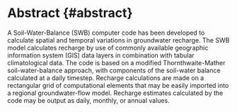 # Abstract {#abstract}

A Soil-Water-Balance (SWB) computer code has been developed to calculate spatial and temporal variations in groundwater recharge. The SWB model calculates recharge by use of commonly available geographic information system (GIS) data layers in combination with tabular climatological data. The code is based on a modified Thornthwaite-Mather soil-water-balance approach, with components of the soil-water balance calculated at a daily timestep. Recharge calculations are made on a rectangular grid of computational elements that may be easily imported into a regional groundwater-flow model. Recharge estimates calculated by the code may be output as daily, monthly, or annual values. 

